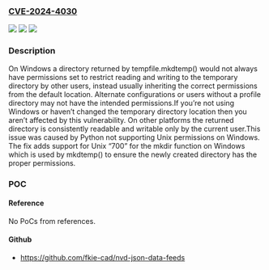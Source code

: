 ### [CVE-2024-4030](https://cve.mitre.org/cgi-bin/cvename.cgi?name=CVE-2024-4030)
![](https://img.shields.io/static/v1?label=Product&message=CPython&color=blue)
![](https://img.shields.io/static/v1?label=Version&message=0%3C%203.8.20%20&color=brighgreen)
![](https://img.shields.io/static/v1?label=Vulnerability&message=CWE-276%20Incorrect%20Default%20Permissions&color=brighgreen)

### Description

On Windows a directory returned by tempfile.mkdtemp() would not always have permissions set to restrict reading and writing to the temporary directory by other users, instead usually inheriting the correct permissions from the default location. Alternate configurations or users without a profile directory may not have the intended permissions.If you’re not using Windows or haven’t changed the temporary directory location then you aren’t affected by this vulnerability. On other platforms the returned directory is consistently readable and writable only by the current user.This issue was caused by Python not supporting Unix permissions on Windows. The fix adds support for Unix “700” for the mkdir function on Windows which is used by mkdtemp() to ensure the newly created directory has the proper permissions.

### POC

#### Reference
No PoCs from references.

#### Github
- https://github.com/fkie-cad/nvd-json-data-feeds

